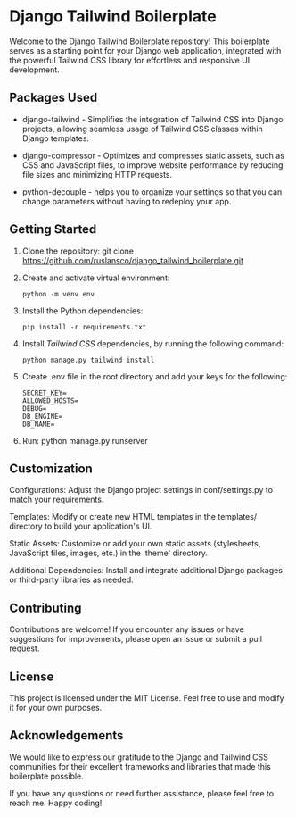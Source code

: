 # Django Tailwind Boilerplate

Welcome to the Django Tailwind Boilerplate repository! This boilerplate serves as a starting point for your Django web application, integrated with the powerful Tailwind CSS library for effortless and responsive UI development. 

## Packages Used

- django-tailwind - Simplifies the integration of Tailwind CSS into Django projects, allowing seamless usage of Tailwind CSS classes within Django templates.

- django-compressor - Optimizes and compresses static assets, such as CSS and JavaScript files, to improve website performance by reducing file sizes and minimizing HTTP requests.

- python-decouple - helps you to organize your settings so that you can change parameters without having to redeploy your app.

## Getting Started

1. Clone the repository: git clone https://github.com/ruslansco/django_tailwind_boilerplate.git

2. Create and activate virtual environment:
   
   ```shell
   python -m venv env
   ```

3. Install the Python dependencies: 
   
   ```shell
   pip install -r requirements.txt
   ```

4. Install *Tailwind CSS* dependencies, by running the following command:
   
   ```shell
   python manage.py tailwind install
   ```

5. Create .env file in the root directory and add your keys for the following:
   
   ```env
   SECRET_KEY=
   ALLOWED_HOSTS=
   DEBUG=
   DB_ENGINE=
   DB_NAME=
   ```

6. Run: python manage.py runserver

## Customization

Configurations: Adjust the Django project settings in conf/settings.py to match your requirements.

Templates: Modify or create new HTML templates in the templates/ directory to build your application's UI.

Static Assets: Customize or add your own static assets (stylesheets, JavaScript files, images, etc.) in the 'theme' directory.

Additional Dependencies: Install and integrate additional Django packages or third-party libraries as needed.

## Contributing

Contributions are welcome! If you encounter any issues or have suggestions for improvements, please open an issue or submit a pull request.

## License

This project is licensed under the MIT License. Feel free to use and modify it for your own purposes.

## Acknowledgements

We would like to express our gratitude to the Django and Tailwind CSS communities for their excellent frameworks and libraries that made this boilerplate possible.

If you have any questions or need further assistance, please feel free to reach me. Happy coding!


